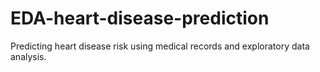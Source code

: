 # EDA-heart-disease-prediction
Predicting heart disease risk using medical records and exploratory data analysis.
